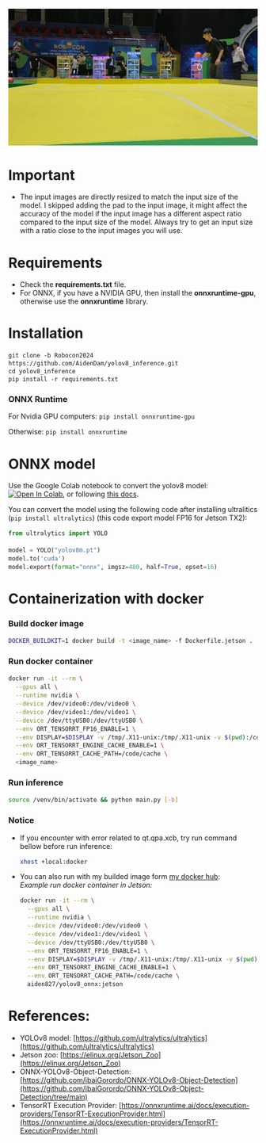 ![! ONNX YOLOv8 Object Detection](resource/demo.png)

# Important
- The input images are directly resized to match the input size of the model. I skipped adding the pad to the input image, it might affect the accuracy of the model if the input image has a different aspect ratio compared to the input size of the model. Always try to get an input size with a ratio close to the input images you will use.

# Requirements

 * Check the **requirements.txt** file.
 * For ONNX, if you have a NVIDIA GPU, then install the **onnxruntime-gpu**, otherwise use the **onnxruntime** library.

# Installation
```shell
git clone -b Robocon2024 https://github.com/AidenDam/yolov8_inference.git
cd yolov8_inference
pip install -r requirements.txt
```
### ONNX Runtime
For Nvidia GPU computers:
`pip install onnxruntime-gpu`

Otherwise:
`pip install onnxruntime`

# ONNX model
Use the Google Colab notebook to convert the yolov8 model: [![Open In Colab](https://colab.research.google.com/assets/colab-badge.svg)](https://colab.research.google.com/drive/1-yZg6hFg27uCPSycRCRtyezHhq_VAHxQ?usp=sharing), or following [this docs](https://docs.ultralytics.com/modes/export/#key-features-of-export-mode).

You can convert the model using the following code after installing ultralitics (`pip install ultralytics`) (this code export model FP16 for Jetson TX2):
```python
from ultralytics import YOLO

model = YOLO("yolov8m.pt")
model.to('cuda')
model.export(format="onnx", imgsz=480, half=True, opset=16)
```

[//]: # (The original models were converted to different formats &#40;including .onnx&#41; by [PINTO0309]&#40;https://github.com/PINTO0309&#41;. Download the models from **[his repository]**&#40;https://github.com/PINTO0309/PINTO_model_zoo/tree/main/345_YOLOv8&#41;. For that, you can either run the `download_single_batch.sh` or copy the download link inside that script in your browser to manually download the file. Then, extract and copy the downloaded onnx models &#40;for example `yolov8m_480x640.onnx`&#41; to your **[models directory]&#40;https://github.com/ibaiGorordo/ONNX-YOLOv8-Object-Detection/tree/main/models&#41;**, and fix the file name in the python scripts accordingly.)

# Containerization with docker

### Build docker image
```bash
DOCKER_BUILDKIT=1 docker build -t <image_name> -f Dockerfile.jetson .
```

### Run docker container
```bash
docker run -it --rm \
  --gpus all \
  --runtime nvidia \
  --device /dev/video0:/dev/video0 \
  --device /dev/video1:/dev/video1 \
  --device /dev/ttyUSB0:/dev/ttyUSB0 \
  --env ORT_TENSORRT_FP16_ENABLE=1 \
  --env DISPLAY=$DISPLAY -v /tmp/.X11-unix:/tmp/.X11-unix -v $(pwd):/code \
  --env ORT_TENSORRT_ENGINE_CACHE_ENABLE=1 \
  --env ORT_TENSORRT_CACHE_PATH=/code/cache \
  <image_name>
```

### Run inference
```bash
source /venv/bin/activate && python main.py [-b]
```

### Notice
* If you encounter with error related to qt.qpa.xcb, try run command bellow before run inference:
  ```bash
  xhost +local:docker
  ```
* You can also run with my builded image form [my docker hub](https://hub.docker.com/repository/docker/aiden827/yolov8_onnx/general):\
  *Example run docker container in Jetson:*
  ```bash
  docker run -it --rm \
    --gpus all \
    --runtime nvidia \
    --device /dev/video0:/dev/video0 \
    --device /dev/video1:/dev/video1 \
    --device /dev/ttyUSB0:/dev/ttyUSB0 \
    --env ORT_TENSORRT_FP16_ENABLE=1 \
    --env DISPLAY=$DISPLAY -v /tmp/.X11-unix:/tmp/.X11-unix -v $(pwd):/code \
    --env ORT_TENSORRT_ENGINE_CACHE_ENABLE=1 \
    --env ORT_TENSORRT_CACHE_PATH=/code/cache \
    aiden827/yolov8_onnx:jetson
  ```

# References:
* YOLOv8 model: [https://github.com/ultralytics/ultralytics](https://github.com/ultralytics/ultralytics)
* Jetson zoo: [https://elinux.org/Jetson_Zoo](https://elinux.org/Jetson_Zoo)
* ONNX-YOLOv8-Object-Detection: [https://github.com/ibaiGorordo/ONNX-YOLOv8-Object-Detection](https://github.com/ibaiGorordo/ONNX-YOLOv8-Object-Detection/tree/main)
* TensorRT Execution Provider: [https://onnxruntime.ai/docs/execution-providers/TensorRT-ExecutionProvider.html](https://onnxruntime.ai/docs/execution-providers/TensorRT-ExecutionProvider.html)